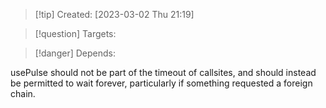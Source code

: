 
>[!tip] Created: [2023-03-02 Thu 21:19]

>[!question] Targets: 

>[!danger] Depends: 

usePulse should not be part of the timeout of callsites, and should instead be permitted to wait forever, particularly if something requested a foreign chain.